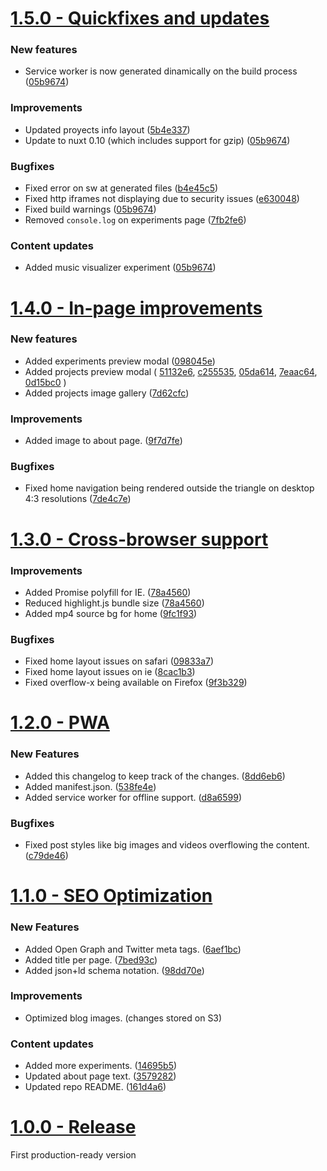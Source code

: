 # [1.5.0 - Quickfixes and updates](https://github.com/datyayu/new-datyayu.xyz/tree/1.5.0)

### New features
- Service worker is now generated dinamically on the build process ([05b9674](https://github.com/datyayu/new-datyayu.xyz/commit/05b9674))

### Improvements
- Updated proyects info layout ([5b4e337](https://github.com/datyayu/new-datyayu.xyz/commit/5b4e337))
- Update to nuxt 0.10 (which includes support for gzip) ([05b9674](https://github.com/datyayu/new-datyayu.xyz/commit/05b9674))

### Bugfixes
- Fixed error on sw at generated files ([b4e45c5](https://github.com/datyayu/new-datyayu.xyz/commit/b4e45c5))
- Fixed http iframes not displaying due to security issues ([e630048](https://github.com/datyayu/new-datyayu.xyz/commit/e630048))
- Fixed build warnings ([05b9674](https://github.com/datyayu/new-datyayu.xyz/commit/05b9674))
- Removed `console.log` on experiments page ([7fb2fe6](https://github.com/datyayu/new-datyayu.xyz/commit/7fb2fe6))

### Content updates
- Added music visualizer experiment ([05b9674](https://github.com/datyayu/new-datyayu.xyz/commit/05b9674))

# [1.4.0 - In-page improvements](https://github.com/datyayu/new-datyayu.xyz/tree/1.4.0)

### New features
- Added experiments preview modal ([098045e](https://github.com/datyayu/new-datyayu.xyz/commit/098045e))
- Added projects preview modal (
    [51132e6](https://github.com/datyayu/new-datyayu.xyz/commit/51132e6),
    [c255535](https://github.com/datyayu/new-datyayu.xyz/commit/c255535),
    [05da614](https://github.com/datyayu/new-datyayu.xyz/commit/05da614),
    [7eaac64](https://github.com/datyayu/new-datyayu.xyz/commit/7eaac64),
    [0d15bc0](https://github.com/datyayu/new-datyayu.xyz/commit/0d15bc0)
    )
- Added projects image gallery ([7d62cfc](https://github.com/datyayu/new-datyayu.xyz/commit/7d62cfc))

### Improvements
- Added image to about page. ([9f7d7fe](https://github.com/datyayu/new-datyayu.xyz/commit/9f7d7fe))

### Bugfixes
- Fixed home navigation being rendered outside the triangle on desktop 4:3 resolutions ([7de4c7e](https://github.com/datyayu/new-datyayu.xyz/commit/7de4c7e))


# [1.3.0 - Cross-browser support](https://github.com/datyayu/new-datyayu.xyz/tree/1.3.0)
### Improvements
- Added Promise polyfill for IE. ([78a4560](https://github.com/datyayu/new-datyayu.xyz/commit/78a4560))
- Reduced highlight.js bundle size ([78a4560](https://github.com/datyayu/new-datyayu.xyz/commit/78a4560))
- Added mp4 source bg for home ([9fc1f93](https://github.com/datyayu/new-datyayu.xyz/commit/9fc1f93))

### Bugfixes
- Fixed home layout issues on safari ([09833a7](https://github.com/datyayu/new-datyayu.xyz/commit/09833a7))
- Fixed home layout issues on ie ([8cac1b3](https://github.com/datyayu/new-datyayu.xyz/commit/8cac1b3))
- Fixed overflow-x being available on Firefox ([9f3b329](https://github.com/datyayu/new-datyayu.xyz/commit/9f3b329))


# [1.2.0 - PWA](https://github.com/datyayu/new-datyayu.xyz/tree/1.2.0)

### New Features
- Added this changelog to keep track of the changes. ([8dd6eb6](https://github.com/datyayu/new-datyayu.xyz/commit/8dd6eb6))
- Added manifest.json. ([538fe4e](https://github.com/datyayu/new-datyayu.xyz/commit/538fe4e))
- Added service worker for offline support. ([d8a6599](https://github.com/datyayu/new-datyayu.xyz/commit/d8a6599))

### Bugfixes
- Fixed post styles like big images and videos overflowing the content. ([c79de46](https://github.com/datyayu/new-datyayu.xyz/commit/c79de46))



# [1.1.0 - SEO Optimization](https://github.com/datyayu/new-datyayu.xyz/tree/1.1.0)

### New Features
- Added Open Graph and Twitter meta tags. ([6aef1bc](https://github.com/datyayu/new-datyayu.xyz/commit/6aef1bc))
- Added title per page. ([7bed93c](https://github.com/datyayu/new-datyayu.xyz/commit/7bed93c))
- Added json+ld schema notation. ([98dd70e](https://github.com/datyayu/new-datyayu.xyz/commit/98dd70e))

### Improvements
- Optimized blog images. (changes stored on S3)

### Content updates
- Added more experiments. ([14695b5](https://github.com/datyayu/new-datyayu.xyz/commit/14695b5))
- Updated about page text. ([3579282](https://github.com/datyayu/new-datyayu.xyz/commit/3579282))
- Updated repo README. ([161d4a6](https://github.com/datyayu/new-datyayu.xyz/commit/161d4a6))



# [1.0.0 - Release](https://github.com/datyayu/new-datyayu.xyz/tree/1.0.0)
First production-ready version
